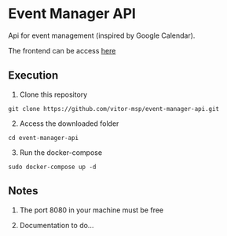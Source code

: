 # Event Manager API

Api for event management (inspired by Google Calendar).

The frontend can be access [here](https://github.com/vitor-msp/event-manager-react)

## Execution

1. Clone this repository
```
git clone https://github.com/vitor-msp/event-manager-api.git
```

2. Access the downloaded folder
```
cd event-manager-api
```

3. Run the docker-compose

```
sudo docker-compose up -d
```

## Notes

1. The port 8080 in your machine must be free

2. Documentation to do...
